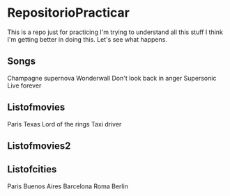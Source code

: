# RepositorioPracticar
This is a repo just for practicing
I'm trying to understand all this stuff
I think I'm getting better in doing this. Let's see what happens.

## Songs
Champagne supernova
Wonderwall
Don't look back in anger
Supersonic
Live forever

## Listofmovies
Paris Texas
Lord of the rings
Taxi driver

## Listofmovies2


## Listofcities
Paris
Buenos Aires
Barcelona
Roma
Berlin
